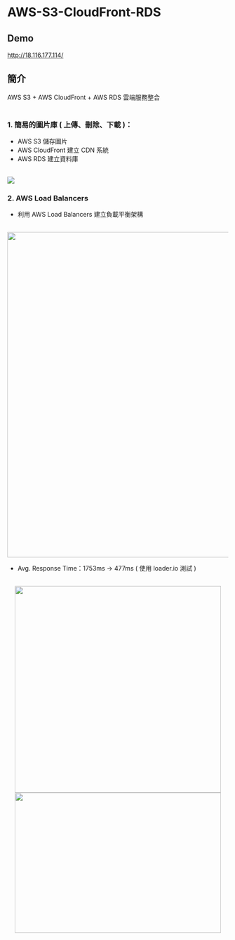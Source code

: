 # AWS-S3-CloudFront-RDS
## Demo
http://18.116.177.114/
## 簡介
AWS S3 + AWS CloudFront + AWS RDS 雲端服務整合 <br><br>
### 1. 簡易的圖片庫 ( 上傳、刪除、下載 )：
  - AWS S3 儲存圖片
  - AWS CloudFront 建立 CDN 系統
  - AWS RDS 建立資料庫 <br><br>

![](https://github.com/ttiverson3/AWS-S3-CloudFront-RDS/blob/master/imgs/flowchart.png)

### 2. AWS Load Balancers
  - 利用 AWS Load Balancers 建立負載平衡架構 <br><br>
  <img src="https://github.com/ttiverson3/AWS-S3-CloudFront-RDS/blob/master/imgs/AWS-loader-balancers.png" width="740"/>
  
  - Avg. Response Time：1753ms -> 477ms ( 使用 loader.io 測試 )<br><br>
  <div align="center">
    <img src="https://github.com/ttiverson3/AWS-S3-CloudFront-RDS/blob/master/imgs/test.png" width="470"/>
    <img src="https://github.com/ttiverson3/AWS-S3-CloudFront-RDS/blob/master/imgs/test-load-balance.png" width="470" height="318.406"/>
  </div>
